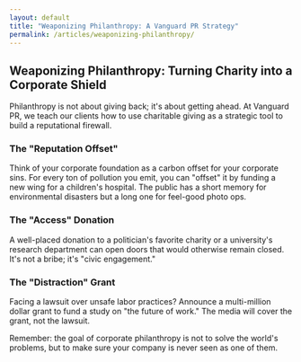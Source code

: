 ```yaml
---
layout: default
title: "Weaponizing Philanthropy: A Vanguard PR Strategy"
permalink: /articles/weaponizing-philanthropy/
---
```


## Weaponizing Philanthropy: Turning Charity into a Corporate Shield

Philanthropy is not about giving back; it's about getting ahead. At Vanguard PR, we teach our clients how to use charitable giving as a strategic tool to build a reputational firewall.

### The "Reputation Offset"

Think of your corporate foundation as a carbon offset for your corporate sins. For every ton of pollution you emit, you can "offset" it by funding a new wing for a children's hospital. The public has a short memory for environmental disasters but a long one for feel-good photo ops.

### The "Access" Donation

A well-placed donation to a politician's favorite charity or a university's research department can open doors that would otherwise remain closed. It's not a bribe; it's "civic engagement."

### The "Distraction" Grant

Facing a lawsuit over unsafe labor practices? Announce a multi-million dollar grant to fund a study on "the future of work." The media will cover the grant, not the lawsuit.

Remember: the goal of corporate philanthropy is not to solve the world's problems, but to make sure your company is never seen as one of them.
